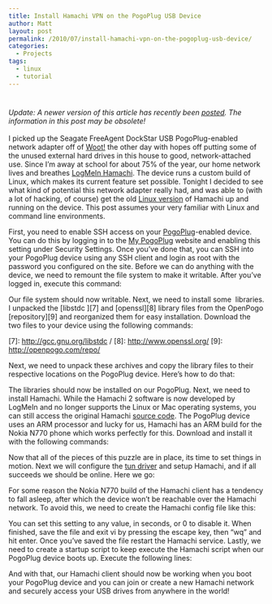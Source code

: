 ```yaml
---
title: Install Hamachi VPN on the PogoPlug USB Device
author: Matt
layout: post
permalink: /2010/07/install-hamachi-vpn-on-the-pogoplug-usb-device/
categories:
  - Projects
tags:
  - linux
  - tutorial
---
```

# 

*Update: A newer version of this article has recently been [posted][1]. The information in this post may be obsolete!*  
   
I picked up the Seagate FreeAgent DockStar USB PogoPlug-enabled network adapter off of [Woot!][2] the other day with hopes off putting some of the unused external hard drives in this house to good, network-attached use. Since I’m away at school for about 75% of the year, our home network lives and breathes [LogMeIn Hamachi][3]. The device runs a custom build of Linux, which makes its current feature set possible. Tonight I decided to see what kind of potential this network adapter really had, and was able to (with a lot of hacking, of course) get the old [Linux version][4] of Hamachi up and running on the device. This post assumes your very familiar with Linux and command line environments.

 [1]: http://mbmccormick.com/2010/09/install-hamachi-vpn-on-the-pogoplug-usb-device-updated/
 [2]: http://woot.com/Forums/ViewPost.aspx?PostID=4000272
 [3]: https://secure.logmein.com/products/hamachi2/
 [4]: http://files.hamachi.cc/linux/nokia-770/

First, you need to enable SSH access on your [PogoPlug][5]-enabled device. You can do this by logging in to the [My PogoPlug][6] website and enabling this setting under Security Settings. Once you’ve done that, you can SSH into your PogoPlug device using any SSH client and login as root with the password you configured on the site. Before we can do anything with the device, we need to remount the file system to make it writable. After you’ve logged in, execute this command:

 [5]: http://pogoplug.com/
 [6]: http://my.pogoplug.com/



Our file system should now writable. Next, we need to install some  libraries. I unpacked the [libstdc ][7] and [openssl][8] library files from the OpenPogo [repository][9] and reorganized them for easy installation. Download the two files to your device using the following commands:

 [7]: http://gcc.gnu.org/libstdc  /
 [8]: http://www.openssl.org/
 [9]: http://openpogo.com/repo/



Next, we need to unpack these archives and copy the library files to their respective locations on the PogoPlug device. Here’s how to do that:





The libraries should now be installed on our PogoPlug. Next, we need to install Hamachi. While the Hamachi 2 software is now developed by LogMeIn and no longer supports the Linux or Mac operating systems, you can still access the original Hamachi [source code][10]. The PogoPlug device uses an ARM processor and lucky for us, Hamachi has an ARM build for the Nokia N770 phone which works perfectly for this. Download and install it with the following commands:

 [10]: http://files.hamachi.cc/linux/



Now that all of the pieces of this puzzle are in place, its time to set things in motion. Next we will configure the [tun driver][11] and setup Hamachi, and if all succeeds we should be online. Here we go:

 [11]: http://en.wikipedia.org/wiki/TUN/TAP



For some reason the Nokia N770 build of the Hamachi client has a tendency to fall asleep, after which the device won’t be reachable over the Hamachi network. To avoid this, we need to create the Hamachi config file like this:



You can set this setting to any value, in seconds, or 0 to disable it. When finished, save the file and exit vi by pressing the escape key, then “wq” and hit enter. Once you’ve saved the file restart the Hamachi service. Lastly, we need to create a startup script to keep execute the Hamachi script when our PogoPlug device boots up. Execute the following lines:



And with that, our Hamachi client should now be working when you boot your PogoPlug device and you can join or create a new Hamachi network and securely access your USB drives from anywhere in the world!